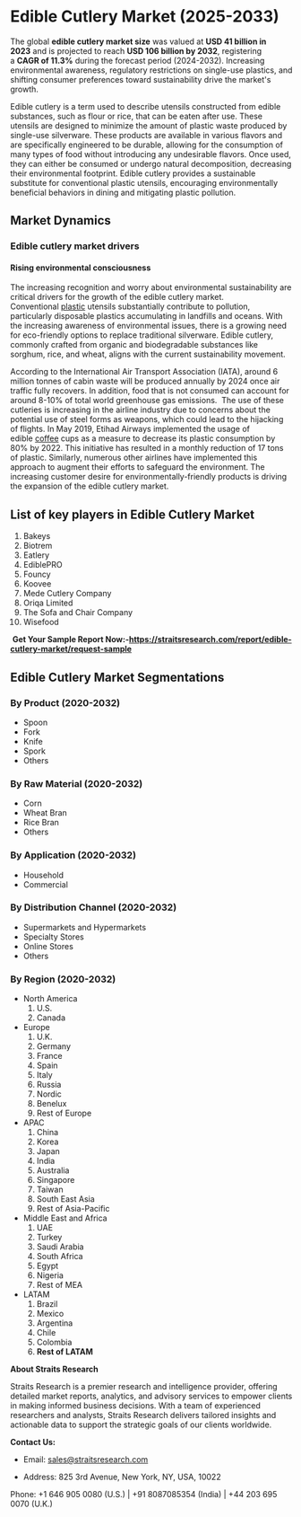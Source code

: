 <h1 class="meta-key font-24">Edible Cutlery Market (2025-2033)</h1>
<p>The global&nbsp;<strong>edible cutlery market size</strong>&nbsp;was valued at&nbsp;<strong>USD 41 billion in 2023</strong>&nbsp;and is projected to reach&nbsp;<strong>USD 106 billion by 2032</strong>, registering a&nbsp;<strong>CAGR of 11.3%</strong>&nbsp;during the forecast period (2024-2032). Increasing environmental awareness, regulatory restrictions on single-use plastics, and shifting consumer preferences toward sustainability drive the market's growth.</p>
<p>Edible cutlery is a term used to describe utensils constructed from edible substances, such as flour or rice, that can be eaten after use. These utensils are designed to minimize the amount of plastic waste produced by single-use silverware. These products are available in various flavors and are specifically engineered to be durable, allowing for the consumption of many types of food without introducing any undesirable flavors. Once used, they can either be consumed or undergo natural decomposition, decreasing their environmental footprint. Edible cutlery provides a sustainable substitute for conventional plastic utensils, encouraging environmentally beneficial behaviors in dining and mitigating plastic pollution.</p>
<h2>Market Dynamics</h2>
<h3>Edible cutlery market drivers</h3>
<h4>Rising environmental consciousness</h4>
<p>The increasing recognition and worry about environmental sustainability are critical drivers for the growth of the edible cutlery market. Conventional&nbsp;<a href="https://straitsresearch.com/report/plastic-market">plastic</a>&nbsp;utensils substantially contribute to pollution, particularly disposable plastics accumulating in landfills and oceans. With the increasing awareness of environmental issues, there is a growing need for eco-friendly options to replace traditional silverware. Edible cutlery, commonly crafted from organic and biodegradable substances like sorghum, rice, and wheat, aligns with the current sustainability movement.&nbsp;</p>
<p>According to the International Air Transport Association (IATA), around 6 million tonnes of cabin waste will be produced annually by 2024 once air traffic fully recovers. In addition, food that is not consumed can account for around 8-10% of total world greenhouse gas emissions. &nbsp;The use of these cutleries is increasing in the airline industry due to concerns about the potential use of steel forms as weapons, which could lead to the hijacking of flights. In May 2019, Etihad Airways implemented the usage of edible&nbsp;<a href="https://straitsresearch.com/report/coffee-market">coffee</a>&nbsp;cups as a measure to decrease its plastic consumption by 80% by 2022. This initiative has resulted in a monthly reduction of 17 tons of plastic. Similarly, numerous other airlines have implemented this approach to augment their efforts to safeguard the environment. The increasing customer desire for environmentally-friendly products is driving the expansion of the edible cutlery market.</p>
<div class="my-3">
<h2 class="text-left mb-3">List of key players in Edible Cutlery Market</h2>
<ol>
<li>Bakeys</li>
<li>Biotrem</li>
<li>Eatlery</li>
<li>EdiblePRO</li>
<li>Founcy</li>
<li>Koovee</li>
<li>Mede Cutlery Company</li>
<li>Oriqa Limited</li>
<li>The Sofa and Chair Company</li>
<li>Wisefood</li>
</ol>
</div>
<div class=" my-4">
<div class="col-md-8 offset-md-2">
<div id="keyplayeroverview" class=" mb-3 ">&nbsp;<strong>Get Your Sample Report Now:-<a href="https://straitsresearch.com/report/edible-cutlery-market/request-sample">https://straitsresearch.com/report/edible-cutlery-market/request-sample</a></strong></div>
<div class=" mb-3 ">
<div class="mt-4">
<h2>Edible Cutlery Market Segmentations</h2>
<h3 class="font-18">By Product (2020-2032)</h3>
<ul>
<li>Spoon</li>
<li>Fork</li>
<li>Knife</li>
<li>Spork</li>
<li>Others</li>
</ul>
<h3 class="font-18">By Raw Material (2020-2032)</h3>
<ul>
<li>Corn</li>
<li>Wheat Bran</li>
<li>Rice Bran</li>
<li>Others</li>
</ul>
<h3 class="font-18">By Application (2020-2032)</h3>
<ul>
<li>Household</li>
<li>Commercial</li>
</ul>
<h3 class="font-18">By Distribution Channel (2020-2032)</h3>
<ul>
<li>Supermarkets and Hypermarkets</li>
<li>Specialty Stores</li>
<li>Online Stores</li>
<li>Others</li>
</ul>
<h3 class="font-18">By Region (2020-2032)</h3>
<ul>
<li>North America
<ol class="p-i-s">
<li class=" font-14">U.S.</li>
<li class=" font-14">Canada</li>
</ol>
</li>
<li>Europe
<ol class="p-i-s">
<li class=" font-14">U.K.</li>
<li class=" font-14">Germany</li>
<li class=" font-14">France</li>
<li class=" font-14">Spain</li>
<li class=" font-14">Italy</li>
<li class=" font-14">Russia</li>
<li class=" font-14">Nordic</li>
<li class=" font-14">Benelux</li>
<li class=" font-14">Rest of Europe</li>
</ol>
</li>
<li>APAC
<ol class="p-i-s">
<li class=" font-14">China</li>
<li class=" font-14">Korea</li>
<li class=" font-14">Japan</li>
<li class=" font-14">India</li>
<li class=" font-14">Australia</li>
<li class=" font-14">Singapore</li>
<li class=" font-14">Taiwan</li>
<li class=" font-14">South East Asia</li>
<li class=" font-14">Rest of Asia-Pacific</li>
</ol>
</li>
<li>Middle East and Africa
<ol class="p-i-s">
<li class=" font-14">UAE</li>
<li class=" font-14">Turkey</li>
<li class=" font-14">Saudi Arabia</li>
<li class=" font-14">South Africa</li>
<li class=" font-14">Egypt</li>
<li class=" font-14">Nigeria</li>
<li class=" font-14">Rest of MEA</li>
</ol>
</li>
<li>LATAM
<ol class="p-i-s">
<li class=" font-14">Brazil</li>
<li class=" font-14">Mexico</li>
<li class=" font-14">Argentina</li>
<li class=" font-14">Chile</li>
<li class=" font-14">Colombia</li>
<li class=" font-14"><strong>Rest of LATAM</strong></li>
</ol>
</li>
</ul>
<p dir="ltr"><strong>About Straits Research</strong></p>
<p dir="ltr">Straits Research is a premier research and intelligence provider, offering detailed market reports, analytics, and advisory services to empower clients in making informed business decisions. With a team of experienced researchers and analysts, Straits Research delivers tailored insights and actionable data to support the strategic goals of our clients worldwide.</p>
<p dir="ltr"><strong>Contact Us:</strong></p>
<ul>
<li dir="ltr">
<p dir="ltr">Email: <a href="https://alumni.myra.ac.in/read-blog/sales@straitsresearch.com">sales@straitsresearch.com</a></p>
</li>
<li dir="ltr">
<p dir="ltr">Address: 825 3rd Avenue, New York, NY, USA, 10022</p>
</li>
</ul>
<p dir="ltr">Phone: +1 646 905 0080 (U.S.) | +91 8087085354 (India) | +44 203 695 0070 (U.K.)</p>
</div>
</div>
</div>
</div>
